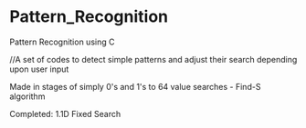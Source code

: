 # Pattern_Recognition
Pattern Recognition using C

//A set of codes to detect simple patterns and adjust their search depending upon user input

Made in stages of simply 0's and 1's to 64 value searches - Find-S algorithm

Completed:
1.1D Fixed Search

